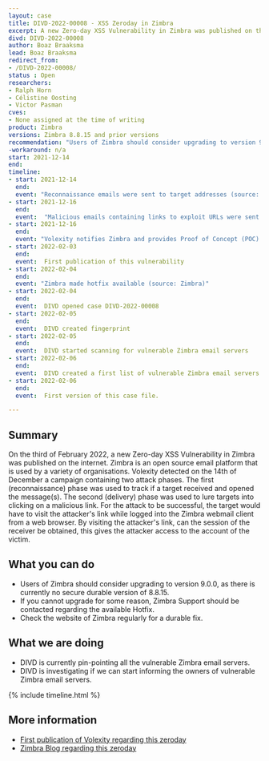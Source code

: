 ```yaml
---
layout: case
title: DIVD-2022-00008 - XSS Zeroday in Zimbra
excerpt: A new Zero-day XSS Vulnerability in Zimbra was published on the internet on the third of February 2022.
divd: DIVD-2022-00008
author: Boaz Braaksma
lead: Boaz Braaksma
redirect_from:
- /DIVD-2022-00008/
status : Open
researchers:
- Ralph Horn
- Célistine Oosting
- Victor Pasman
cves:
- None assigned at the time of writing
product: Zimbra
versions: Zimbra 8.8.15 and prior versions
recommendation: "Users of Zimbra should consider upgrading to version 9.0.0 or contact Zimbra support to apply a temporary hotfix. A definitive fix in version 8.8.15 will be made available as soon as possible."
-workaround: n/a
start: 2021-12-14
end:
timeline:
- start: 2021-12-14
  end:
  event: "Reconnaissance emails were sent to target addresses (source: Volexity)"
- start: 2021-12-16
  end:
  event:  "Malicious emails containing links to exploit URLs were sent to confirmed target addresses (soure: Volexity)"
- start: 2021-12-16
  end:
  event: "Volexity notifies Zimbra and provides Proof of Concept (POC) (source: Volexity)"
- start: 2022-02-03
  end:
  event:  First publication of this vulnerability
- start: 2022-02-04
  end:
  event: "Zimbra made hotfix available (source: Zimbra)"
- start: 2022-02-04
  end:
  event:  DIVD opened case DIVD-2022-00008
- start: 2022-02-05
  end:
  event:  DIVD created fingerprint 
- start: 2022-02-05
  end:
  event:  DIVD started scanning for vulnerable Zimbra email servers
- start: 2022-02-06
  end:
  event:  DIVD created a first list of vulnerable Zimbra email servers.
- start: 2022-02-06
  end:
  event:  First version of this case file.

---
```

## Summary

On the third of February 2022, a new Zero-day XSS Vulnerability in Zimbra was published on the internet. Zimbra is an open source email platform that is used by a variety of organisations. Volexity detected on the 14th of December a campaign containing two attack phases. The first (reconnaissance) phase was used to track if a target received and opened the message(s). The second (delivery) phase was used to lure targets into clicking on a malicious link. For the attack to be successful, the target would have to visit the attacker's link while logged into the Zimbra webmail client from a web browser. By visiting the attacker's link, can the session of the receiver be obtained, this gives the attacker access to the account of the victim.

## What you can do
* Users of Zimbra should consider upgrading to version 9.0.0, as there is currently no secure durable version of 8.8.15.
* If you cannot upgrade for some reason, Zimbra Support should be contacted regarding the available Hotfix.
* Check the website of Zimbra regularly for a durable fix. 

## What we are doing

* DIVD is currently pin-pointing all the vulnerable Zimbra email servers.
* DIVD is investigating if we can start informing the owners of vulnerable Zimbra email servers.

{% include timeline.html %}

## More information
* [First publication of Volexity regarding this zeroday](https://www.volexity.com/blog/2022/02/03/operation-emailthief-active-exploitation-of-zero-day-xss-vulnerability-in-zimbra/)
* [Zimbra Blog regarding this zeroday](https://blog.zimbra.com/2022/02/hotfix-available-5-feb-for-zero-day-exploit-vulnerability-in-zimbra-8-8-15/)
